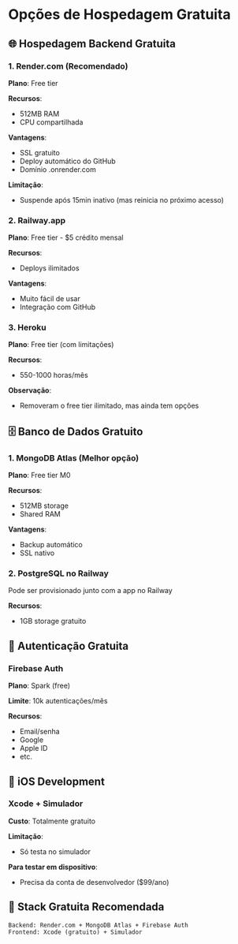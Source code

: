 # Opções de Hospedagem Gratuita

## 🌐 Hospedagem Backend Gratuita

### 1. Render.com (Recomendado)
**Plano**: Free tier

**Recursos**: 
- 512MB RAM
- CPU compartilhada

**Vantagens**:
- SSL gratuito
- Deploy automático do GitHub
- Domínio .onrender.com

**Limitação**:
- Suspende após 15min inativo (mas reinicia no próximo acesso)

### 2. Railway.app
**Plano**: Free tier - $5 crédito mensal

**Recursos**:
- Deploys ilimitados

**Vantagens**:
- Muito fácil de usar
- Integração com GitHub

### 3. Heroku
**Plano**: Free tier (com limitações)

**Recursos**:
- 550-1000 horas/mês

**Observação**:
- Removeram o free tier ilimitado, mas ainda tem opções

## 🗄️ Banco de Dados Gratuito

### 1. MongoDB Atlas (Melhor opção)
**Plano**: Free tier M0

**Recursos**:
- 512MB storage
- Shared RAM

**Vantagens**:
- Backup automático
- SSL nativo

### 2. PostgreSQL no Railway
Pode ser provisionado junto com a app no Railway

**Recursos**:
- 1GB storage gratuito

## 🔐 Autenticação Gratuita

### Firebase Auth
**Plano**: Spark (free)

**Limite**: 10k autenticações/mês

**Recursos**: 
- Email/senha
- Google
- Apple ID
- etc.

## 📱 iOS Development

### Xcode + Simulador
**Custo**: Totalmente gratuito

**Limitação**: 
- Só testa no simulador

**Para testar em dispositivo**: 
- Precisa da conta de desenvolvedor ($99/ano)

## 🚀 Stack Gratuita Recomendada

```
Backend: Render.com + MongoDB Atlas + Firebase Auth
Frontend: Xcode (gratuito) + Simulador
```